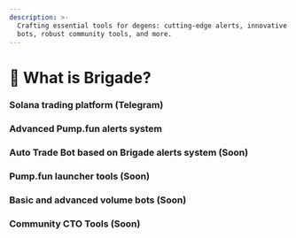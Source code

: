 ```yaml
---
description: >-
  Crafting essential tools for degens: cutting-edge alerts, innovative trading
  bots, robust community tools, and more.
---
```


# 🤖 What is Brigade?

### Solana trading platform (Telegram)

### Advanced Pump.fun alerts system

### Auto Trade Bot based on Brigade alerts system (Soon)

### Pump.fun launcher tools (Soon)

### Basic and advanced volume bots (Soon)

### Community CTO Tools (Soon)
